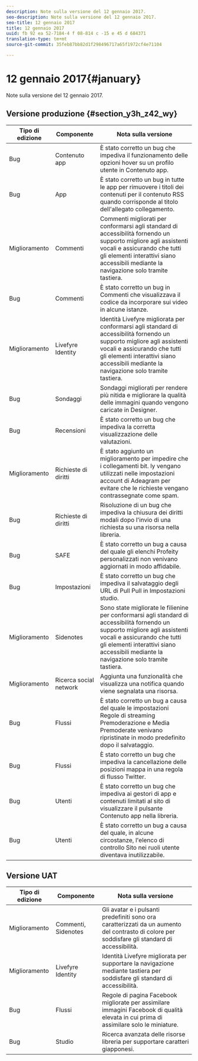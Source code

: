 ```yaml
---
description: Note sulla versione del 12 gennaio 2017.
seo-description: Note sulla versione del 12 gennaio 2017.
seo-title: 12 gennaio 2017
title: 12 gennaio 2017
uuid: fb 92 ea 52-7184-4 f 08-814 c -15 e 45 d 684371
translation-type: tm+mt
source-git-commit: 35feb87bb82d1f298496717a65f1972cf4e71104

---
```



# 12 gennaio 2017{#january}

Note sulla versione del 12 gennaio 2017.

## Versione produzione {#section_y3h_z42_wy}

| Tipo di edizione | Componente | Nota sulla versione |
|--- |--- |--- |
| Bug | Contenuto app | È stato corretto un bug che impediva il funzionamento delle opzioni hover su un profilo utente in Contenuto app. |
| Bug | App | È stato corretto un bug in tutte le app per rimuovere i titoli dei contenuti per il contenuto RSS quando corrisponde al titolo dell&#39;allegato collegamento. |
| Miglioramento | Commenti | Commenti migliorati per conformarsi agli standard di accessibilità fornendo un supporto migliore agli assistenti vocali e assicurando che tutti gli elementi interattivi siano accessibili mediante la navigazione solo tramite tastiera. |
| Bug | Commenti | È stato corretto un bug in Commenti che visualizzava il codice da incorporare sui video in alcune istanze. |
| Miglioramento | Livefyre Identity | Identità Livefyre migliorata per conformarsi agli standard di accessibilità fornendo un supporto migliore agli assistenti vocali e assicurando che tutti gli elementi interattivi siano accessibili mediante la navigazione solo tramite tastiera. |
| Bug | Sondaggi | Sondaggi migliorati per rendere più nitida e migliorare la qualità delle immagini quando vengono caricate in Designer. |
| Bug | Recensioni | È stato corretto un bug che impediva la corretta visualizzazione delle valutazioni. |
| Miglioramento | Richieste di diritti | È stato aggiunto un miglioramento per impedire che i collegamenti bit. ly vengano utilizzati nelle impostazioni account di Adeagram per evitare che le richieste vengano contrassegnate come spam. |
| Bug | Richieste di diritti | Risoluzione di un bug che impediva la chiusura dei diritti modali dopo l&#39;invio di una richiesta su una risorsa nella libreria. |
| Bug | SAFE | È stato corretto un bug a causa del quale gli elenchi Profeity personalizzati non venivano aggiornati in modo affidabile. |
| Bug | Impostazioni | È stato corretto un bug che impediva il salvataggio degli URL di Pull Pull in Impostazioni studio. |
| Miglioramento | Sidenotes | Sono state migliorate le filienine per conformarsi agli standard di accessibilità fornendo un supporto migliore agli assistenti vocali e assicurando che tutti gli elementi interattivi siano accessibili mediante la navigazione solo tramite tastiera. |
| Miglioramento | Ricerca social network | Aggiunta una funzionalità che visualizza una notifica quando viene segnalata una risorsa. |
| Bug | Flussi | È stato corretto un bug a causa del quale le impostazioni Regole di streaming Premoderazione e Media Premoderate venivano ripristinate in modo predefinito dopo il salvataggio. |
| Bug | Flussi | È stato corretto un bug che impediva la cancellazione delle posizioni mappa in una regola di flusso Twitter. |
| Bug | Utenti | È stato corretto un bug che impediva ai gestori di app e contenuti limitati al sito di visualizzare il pulsante Contenuto app nella libreria. |
| Bug | Utenti | È stato corretto un bug a causa del quale, in alcune circostanze, l&#39;elenco di controllo Sito nei ruoli utente diventava inutilizzabile. |


## Versione UAT

| Tipo di edizione | Componente | Nota sulla versione |
|--- |--- |--- |
| Miglioramento | Commenti, Sidenotes | Gli avatar e i pulsanti predefiniti sono ora caratterizzati da un aumento del contrasto di colore per soddisfare gli standard di accessibilità. |
| Miglioramento | Livefyre Identity | Identità Livefyre migliorata per supportare la navigazione mediante tastiera per soddisfare gli standard di accessibilità. |
| Bug | Flussi | Regole di pagina Facebook migliorate per assimilare immagini Facebook di qualità elevata in cui prima di assimilare solo le miniature. |
| Bug | Studio | Ricerca avanzata delle risorse libreria per supportare caratteri giapponesi. |

